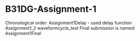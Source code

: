 # B31DG-Assignment-1
Chronological order:
Assignment1Delay - used delay function
Assignment1_2
waveformcycle_test
Final submission is named: Assignment1Final
